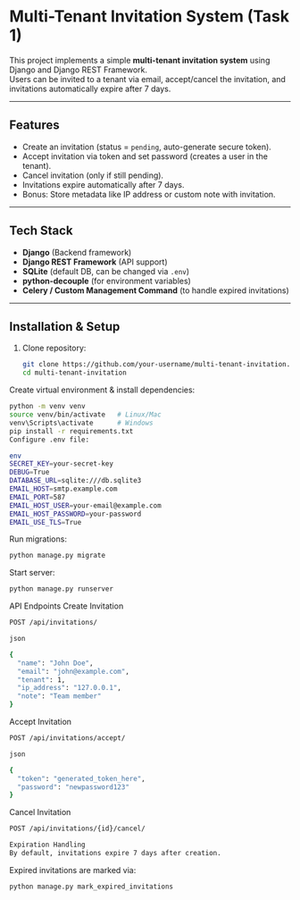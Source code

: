 # Multi-Tenant Invitation System (Task 1)

This project implements a simple **multi-tenant invitation system** using Django and Django REST Framework.  
Users can be invited to a tenant via email, accept/cancel the invitation, and invitations automatically expire after 7 days.

---

## Features
- Create an invitation (status = `pending`, auto-generate secure token).
- Accept invitation via token and set password (creates a user in the tenant).
- Cancel invitation (only if still pending).
- Invitations expire automatically after 7 days.
- Bonus: Store metadata like IP address or custom note with invitation.

---

## Tech Stack
- **Django** (Backend framework)
- **Django REST Framework** (API support)
- **SQLite** (default DB, can be changed via `.env`)
- **python-decouple** (for environment variables)
- **Celery / Custom Management Command** (to handle expired invitations)

---

## Installation & Setup

1. Clone repository:
   ```bash
   git clone https://github.com/your-username/multi-tenant-invitation.git
   cd multi-tenant-invitation

Create virtual environment & install dependencies:

   ```bash
   python -m venv venv 
   source venv/bin/activate   # Linux/Mac
   venv\Scripts\activate      # Windows
   pip install -r requirements.txt
   Configure .env file:

   env
   SECRET_KEY=your-secret-key
   DEBUG=True
   DATABASE_URL=sqlite:///db.sqlite3
   EMAIL_HOST=smtp.example.com
   EMAIL_PORT=587
   EMAIL_HOST_USER=your-email@example.com
   EMAIL_HOST_PASSWORD=your-password
   EMAIL_USE_TLS=True
   ```

Run migrations:
```bash
python manage.py migrate
```
Start server:
```bash
python manage.py runserver
```
API Endpoints
Create Invitation
```bash
POST /api/invitations/

json

{
  "name": "John Doe",
  "email": "john@example.com",
  "tenant": 1,
  "ip_address": "127.0.0.1",
  "note": "Team member"
}

```
Accept Invitation
```bash
POST /api/invitations/accept/

json

{
  "token": "generated_token_here",
  "password": "newpassword123"
}
```

Cancel Invitation
```bash
POST /api/invitations/{id}/cancel/

Expiration Handling
By default, invitations expire 7 days after creation.
```

Expired invitations are marked via:
```bash
python manage.py mark_expired_invitations
```
